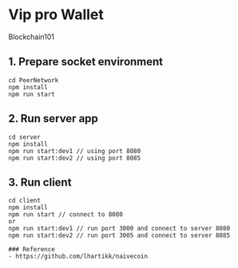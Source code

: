 # Vip pro Wallet
Blockchain101

## 1. Prepare socket environment
```
cd PeerNetwork
npm install
npm run start
```

## 2. Run server app
```
cd server
npm install
npm run start:dev1 // using port 8080
npm run start:dev2 // using port 8085
```

## 3. Run client
```
cd client
npm install
npm run start // connect to 8080
or
npm run start:dev1 // run port 3000 and connect to server 8080
npm run start:dev2 // run port 3005 and connect to server 8085

### Reference
- https://github.com/lhartikk/naivecoin
